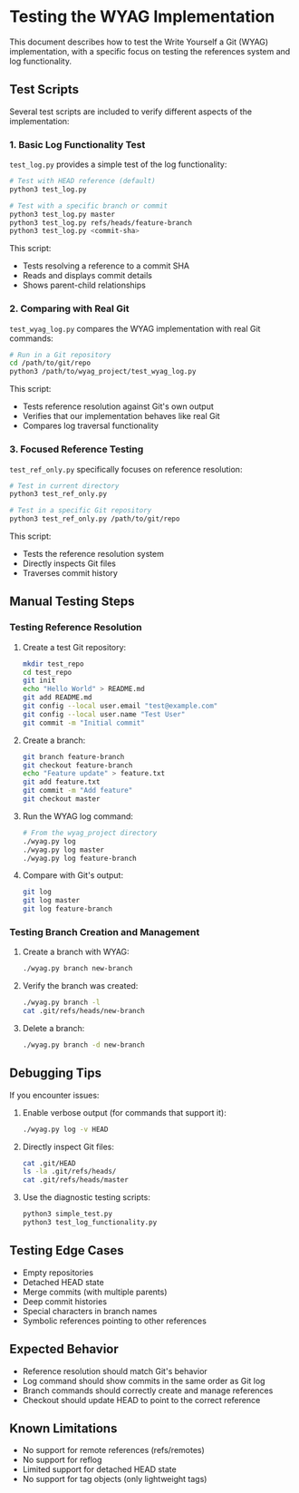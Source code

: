 # Testing the WYAG Implementation

This document describes how to test the Write Yourself a Git (WYAG) implementation, with a specific focus on testing the references system and log functionality.

## Test Scripts

Several test scripts are included to verify different aspects of the implementation:

### 1. Basic Log Functionality Test

`test_log.py` provides a simple test of the log functionality:

```bash
# Test with HEAD reference (default)
python3 test_log.py

# Test with a specific branch or commit
python3 test_log.py master
python3 test_log.py refs/heads/feature-branch
python3 test_log.py <commit-sha>
```

This script:
- Tests resolving a reference to a commit SHA
- Reads and displays commit details
- Shows parent-child relationships

### 2. Comparing with Real Git

`test_wyag_log.py` compares the WYAG implementation with real Git commands:

```bash
# Run in a Git repository
cd /path/to/git/repo
python3 /path/to/wyag_project/test_wyag_log.py
```

This script:
- Tests reference resolution against Git's own output
- Verifies that our implementation behaves like real Git
- Compares log traversal functionality

### 3. Focused Reference Testing

`test_ref_only.py` specifically focuses on reference resolution:

```bash
# Test in current directory
python3 test_ref_only.py

# Test in a specific Git repository
python3 test_ref_only.py /path/to/git/repo
```

This script:
- Tests the reference resolution system
- Directly inspects Git files
- Traverses commit history

## Manual Testing Steps

### Testing Reference Resolution

1. Create a test Git repository:
   ```bash
   mkdir test_repo
   cd test_repo
   git init
   echo "Hello World" > README.md
   git add README.md
   git config --local user.email "test@example.com"
   git config --local user.name "Test User"
   git commit -m "Initial commit"
   ```

2. Create a branch:
   ```bash
   git branch feature-branch
   git checkout feature-branch
   echo "Feature update" > feature.txt
   git add feature.txt
   git commit -m "Add feature"
   git checkout master
   ```

3. Run the WYAG log command:
   ```bash
   # From the wyag_project directory
   ./wyag.py log
   ./wyag.py log master
   ./wyag.py log feature-branch
   ```

4. Compare with Git's output:
   ```bash
   git log
   git log master
   git log feature-branch
   ```

### Testing Branch Creation and Management

1. Create a branch with WYAG:
   ```bash
   ./wyag.py branch new-branch
   ```

2. Verify the branch was created:
   ```bash
   ./wyag.py branch -l
   cat .git/refs/heads/new-branch
   ```

3. Delete a branch:
   ```bash
   ./wyag.py branch -d new-branch
   ```

## Debugging Tips

If you encounter issues:

1. Enable verbose output (for commands that support it):
   ```bash
   ./wyag.py log -v HEAD
   ```

2. Directly inspect Git files:
   ```bash
   cat .git/HEAD
   ls -la .git/refs/heads/
   cat .git/refs/heads/master
   ```

3. Use the diagnostic testing scripts:
   ```bash
   python3 simple_test.py
   python3 test_log_functionality.py
   ```

## Testing Edge Cases

- Empty repositories
- Detached HEAD state
- Merge commits (with multiple parents)
- Deep commit histories
- Special characters in branch names
- Symbolic references pointing to other references

## Expected Behavior

- Reference resolution should match Git's behavior
- Log command should show commits in the same order as Git log
- Branch commands should correctly create and manage references
- Checkout should update HEAD to point to the correct reference

## Known Limitations

- No support for remote references (refs/remotes)
- No support for reflog
- Limited support for detached HEAD state
- No support for tag objects (only lightweight tags) 